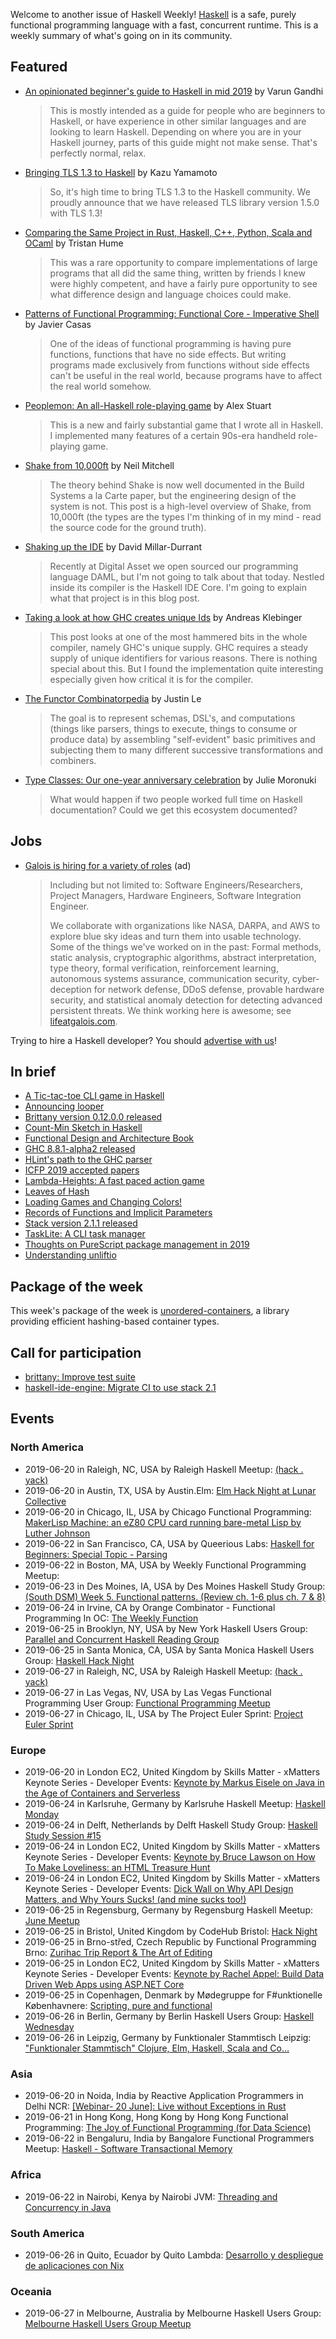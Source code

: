 Welcome to another issue of Haskell Weekly!
[Haskell](https://www.haskell.org) is a safe, purely functional programming language with a fast, concurrent runtime.
This is a weekly summary of what's going on in its community.

## Featured

-   [An opinionated beginner's guide to Haskell in mid 2019](https://github.com/theindigamer/not-a-blog/blob/5ee43179fe4b148bd8c61680112b4e9e048481fc/opinionated-haskell-guide-2019.md) by Varun Gandhi

    > This is mostly intended as a guide for people who are beginners to Haskell, or have experience in other similar languages and are looking to learn Haskell. Depending on where you are in your Haskell journey, parts of this guide might not make sense. That's perfectly normal, relax.

-   [Bringing TLS 1.3 to Haskell](https://kazu-yamamoto.hatenablog.jp/entry/2019/06/07/160609) by Kazu Yamamoto

    > So, it's high time to bring TLS 1.3 to the Haskell community. We proudly announce that we have released TLS library version 1.5.0 with TLS 1.3!

-   [Comparing the Same Project in Rust, Haskell, C++, Python, Scala and OCaml](https://thume.ca/2019/04/29/comparing-compilers-in-rust-haskell-c-and-python/) by Tristan Hume

    > This was a rare opportunity to compare implementations of large programs that all did the same thing, written by friends I knew were highly competent, and have a fairly pure opportunity to see what difference design and language choices could make.

-   [Patterns of Functional Programming: Functional Core - Imperative Shell](https://www.javiercasas.com/articles/functional-programming-patterns-functional-core-imperative-shell) by Javier Casas

    > One of the ideas of functional programming is having pure functions, functions that have no side effects. But writing programs made exclusively from functions without side effects can't be useful in the real world, because programs have to affect the real world somehow.

-   [Peoplemon: An all-Haskell role-playing game](https://np.reddit.com/r/haskell/comments/c29lks/peoplemon_an_allhaskell_roleplaying_game/) by Alex Stuart

    > This is a new and fairly substantial game that I wrote all in Haskell. I implemented many features of a certain 90s-era handheld role-playing game.

-   [Shake from 10,000ft](https://neilmitchell.blogspot.com/2019/06/shake-from-10000ft.html) by Neil Mitchell

    > The theory behind Shake is now well documented in the Build Systems a la Carte paper, but the engineering design of the system is not. This post is a high-level overview of Shake, from 10,000ft (the types are the types I'm thinking of in my mind - read the source code for the ground truth).

-   [Shaking up the IDE](https://4ta.uk/p/shaking-up-the-ide) by David Millar-Durrant

    > Recently at Digital Asset we open sourced our programming language DAML, but I'm not going to talk about that today. Nestled inside its compiler is the Haskell IDE Core. I'm going to explain what that project is in this blog post.

-   [Taking a look at how GHC creates unique Ids](https://andreaspk.github.io/posts/2019-06-17-Taking%20a%20look%20at%20GHC%20creates%20unique%20Ids.html) by Andreas Klebinger

    > This post looks at one of the most hammered bits in the whole compiler, namely GHC's unique supply. GHC requires a steady supply of unique identifiers for various reasons. There is nothing special about this. But I found the implementation quite interesting especially given how critical it is for the compiler.

-   [The Functor Combinatorpedia](https://blog.jle.im/entry/functor-combinatorpedia.html) by Justin Le

    > The goal is to represent schemas, DSL's, and computations (things like parsers, things to execute, things to consume or produce data) by assembling "self-evident" basic primitives and subjecting them to many different successive transformations and combiners.

-   [Type Classes: Our one-year anniversary celebration](https://typeclasses.com/news/2019-06-anniversary-celebration) by Julie Moronuki

    > What would happen if two people worked full time on Haskell documentation? Could we get this ecosystem documented?

## Jobs

-   [Galois is hiring for a variety of roles](https://galois.com/careers/) (ad)

    > Including but not limited to: Software Engineers/Researchers, Project Managers, Hardware Engineers, Software Integration Engineer.
    >
    > We collaborate with organizations like NASA, DARPA, and AWS to explore blue sky ideas and turn them into usable technology. Some of the things we've worked on in the past: Formal methods, static analysis, cryptographic algorithms, abstract interpretation, type theory, formal verification, reinforcement learning, autonomous systems assurance, communication security, cyber-deception for network defense, DDoS defense, provable hardware security, and statistical anomaly detection for detecting advanced persistent threats. We think working here is awesome; see [lifeatgalois.com](https://lifeatgalois.com).

Trying to hire a Haskell developer?
You should [advertise with us](https://haskellweekly.news/advertising.html)!

## In brief

-   [A Tic-tac-toe CLI game in Haskell](https://discourse.haskell.org/t/a-tic-tac-toe-cli-game-in-haskell/746?u=taylorfausak)
-   [Announcing looper](https://cs-syd.eu/posts/2019-06-14-looper)
-   [Brittany version 0.12.0.0 released](https://np.reddit.com/r/haskell/comments/c2j983/ann_brittany01200/)
-   [Count-Min Sketch in Haskell](https://vadosware.io/post/countmin-sketch-in-haskell/)
-   [Functional Design and Architecture Book](https://np.reddit.com/r/haskell/comments/c0634x/functional_design_and_architecture_book/)
-   [GHC 8.8.1-alpha2 released](https://www.haskell.org/ghc/blog/20190615-ghc-8.8.1-alpha2-released.html)
-   [HLint's path to the GHC parser](https://neilmitchell.blogspot.com/2019/06/hlints-path-to-ghc-parser.html)
-   [ICFP 2019 accepted papers](https://icfp19.sigplan.org/track/icfp-2019-papers#event-overview)
-   [Lambda-Heights: A fast paced action game](https://np.reddit.com/r/haskell/comments/c1ob2u/lambdaheights_fast_paced_haskell_game/)
-   [Leaves of Hash](https://blog.trailofbits.com/2019/06/17/leaves-of-hash/)
-   [Loading Games and Changing Colors!](https://mmhaskell.com/blog/2019/6/17/loading-games-and-changing-colors)
-   [Records of Functions and Implicit Parameters](https://discourse.haskell.org/t/records-of-functions-and-implicit-parameters/747?u=taylorfausak)
-   [Stack version 2.1.1 released](https://github.com/commercialhaskell/stack/releases/tag/v2.1.1)
-   [TaskLite: A CLI task manager](http://tasklite.ad-si.com/)
-   [Thoughts on PureScript package management in 2019](https://harry.garrood.me/blog/purescript-package-management-in-2019/)
-   [Understanding unliftio](https://fbrs.io/unliftio/)

## Package of the week

This week's package of the week is [unordered-containers](https://hackage.haskell.org/package/unordered-containers-0.2.10.0), a library providing efficient hashing-based container types.

## Call for participation

-   [brittany: Improve test suite](https://github.com/lspitzner/brittany/issues/239)
-   [haskell-ide-engine: Migrate CI to use stack 2.1](https://github.com/haskell/haskell-ide-engine/issues/1298)

## Events

### North America

- 2019-06-20 in Raleigh, NC, USA by Raleigh Haskell Meetup: [(hack . yack)](https://www.meetup.com/Raleigh-Haskell-Meetup/events/nsfsnqyzjbbc/)
- 2019-06-20 in Austin, TX, USA by Austin.Elm: [Elm Hack Night at Lunar Collective](https://www.meetup.com/Austin-Elm/events/260832892/)
- 2019-06-20 in Chicago, IL, USA by Chicago Functional Programming: [MakerLisp Machine: an eZ80 CPU card running bare-metal Lisp by Luther Johnson](https://www.meetup.com/Chicago-Functional-Programming-Meetup/events/261402402/)
- 2019-06-22 in San Francisco, CA, USA by Queerious Labs: [Haskell for Beginners: Special Topic - Parsing](https://www.meetup.com/QueeriousLabs/events/262350320/)
- 2019-06-22 in Boston, MA, USA by Weekly Functional Programming Meetup: [<Canceled for ComposeConf>](https://www.meetup.com/Weekly-Functional-Programming-Meetup/events/cfgmcryzjbdc/)
- 2019-06-23 in Des Moines, IA, USA by Des Moines Haskell Study Group: [(South DSM) Week 5. Functional patterns. (Review ch. 1-6 plus ch. 7 & 8)](https://www.meetup.com/Des-Moines-Haskell-Study-Group/events/nkqvzqyzjbvb/)
- 2019-06-24 in Irvine, CA by Orange Combinator - Functional Programming In OC: [The Weekly Function](https://www.meetup.com/orange-combinator/events/wnrhbryzjbgc/)
- 2019-06-25 in Brooklyn, NY, USA by New York Haskell Users Group: [Parallel and Concurrent Haskell Reading Group](https://www.meetup.com/NY-Haskell/events/shmktqyzjbhc/)
- 2019-06-25 in Santa Monica, CA, USA by Santa Monica Haskell Users Group: [Haskell Hack Night](https://www.meetup.com/santa-monica-haskell/events/262394133/)
- 2019-06-27 in Raleigh, NC, USA by Raleigh Haskell Meetup: [(hack . yack)](https://www.meetup.com/Raleigh-Haskell-Meetup/events/nsfsnqyzjbkc/)
- 2019-06-27 in Las Vegas, NV, USA by Las Vegas Functional Programming User Group: [Functional Programming Meetup](https://www.meetup.com/las-vegas-functional-programming/events/jkznkqyzjbkc/)
- 2019-06-27 in Chicago, IL, USA by The Project Euler Sprint: [Project Euler Sprint](https://www.meetup.com/Project-Euler-Sprint/events/ngwzxmyzjbkc/)

### Europe

- 2019-06-20 in London EC2, United Kingdom by Skills Matter - xMatters Keynote Series - Developer Events: [Keynote by Markus Eisele on Java in the Age of Containers and Serverless](https://www.meetup.com/skillsmatter/events/261672094/)
- 2019-06-24 in Karlsruhe, Germany by Karlsruhe Haskell Meetup: [Haskell Monday](https://www.meetup.com/Karlsruhe-Haskell-Meetup/events/twnxpqyzjbgc/)
- 2019-06-24 in Delft, Netherlands by Delft Haskell Study Group: [Haskell Study Session #15](https://www.meetup.com/Delft-Haskell-Study-Group/events/262358215/)
- 2019-06-24 in London EC2, United Kingdom by Skills Matter - xMatters Keynote Series - Developer Events: [Keynote by Bruce Lawson on How To Make Loveliness: an HTML Treasure Hunt](https://www.meetup.com/skillsmatter/events/261704544/)
- 2019-06-24 in London EC2, United Kingdom by Skills Matter - xMatters Keynote Series - Developer Events: [Dick Wall on Why API Design Matters, and Why Yours Sucks! (and mine sucks too!)](https://www.meetup.com/skillsmatter/events/261828474/)
- 2019-06-25 in Regensburg, Germany by Regensburg Haskell Meetup: [June Meetup](https://www.meetup.com/Regensburg-Haskell-Meetup/events/262371100/)
- 2019-06-25 in Bristol, United Kingdom by CodeHub Bristol: [Hack Night](https://www.meetup.com/CodeHub-Bristol/events/bpjgrqyzjbhc/)
- 2019-06-25 in Brno-střed, Czech Republic by Functional Programming Brno: [Zurihac Trip Report & The Art of Editing](https://www.meetup.com/fpbrno/events/262181698/)
- 2019-06-25 in London EC2, United Kingdom by Skills Matter - xMatters Keynote Series - Developer Events: [Keynote by Rachel Appel: Build Data Driven Web Apps using ASP.NET Core](https://www.meetup.com/skillsmatter/events/261862568/)
- 2019-06-25 in Copenhagen, Denmark by Mødegruppe for F#unktionelle Københavnere: [Scripting, pure and functional](https://www.meetup.com/MoedegruppeFunktionelleKoebenhavnere/events/rqbcdlyzjbhc/)
- 2019-06-26 in Berlin, Germany by Berlin Haskell Users Group: [Haskell Wednesday](https://www.meetup.com/berlinhug/events/pvpwqpyzjbjc/)
- 2019-06-26 in Leipzig, Germany by Funktionaler Stammtisch Leipzig: ["Funktionaler Stammtisch" Clojure, Elm, Haskell, Scala and Co...](https://www.meetup.com/Funktionaler-Stammtisch-Leipzig/events/zwgxtqyzjbjc/)

### Asia

- 2019-06-20 in Noida, India by Reactive Application Programmers in Delhi NCR: [[Webinar- 20 June]: Live without Exceptions in Rust](https://www.meetup.com/Reactive-Application-Programmers-in-Delhi-NCR/events/262309845/)
- 2019-06-21 in Hong Kong, Hong Kong by Hong Kong Functional Programming: [The Joy of Functional Programming (for Data Science)](https://www.meetup.com/HK-Functional-programming/events/262312490/)
- 2019-06-22 in Bengaluru, India by Bangalore Functional Programmers Meetup: [Haskell - Software Transactional Memory](https://www.meetup.com/Bangalore-Functional-Programmers-Meetup/events/261823906/)

### Africa

- 2019-06-22 in Nairobi, Kenya by Nairobi JVM: [Threading and Concurrency in Java](https://www.meetup.com/nairobi-jvm/events/261009766/)

### South America

- 2019-06-26 in Quito, Ecuador by Quito Lambda: [Desarrollo y despliegue de aplicaciones con Nix](https://www.meetup.com/Quito-Lambda-Meetup/events/mscxlpyzjbjc/)

### Oceania

- 2019-06-27 in Melbourne, Australia by Melbourne Haskell Users Group: [Melbourne Haskell Users Group Meetup](https://www.meetup.com/Melbourne-Haskell-Users-Group/events/qfptslyzjbkc/)
